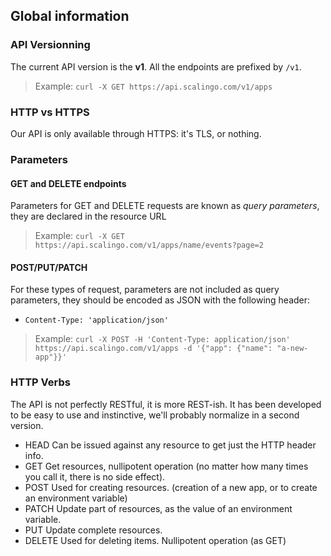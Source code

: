 ## Global information

### API Versionning

The current API version is the __v1__. All the endpoints are prefixed by `/v1`.

> Example: `curl -X GET https://api.scalingo.com/v1/apps`

### HTTP vs HTTPS

Our API is only available through HTTPS: it's TLS, or nothing.

<!-- Data Format -->

### Parameters

#### GET and DELETE endpoints

Parameters for GET and DELETE requests are known as _query parameters_, they are declared in the resource URL

> Example: `curl -X GET https://api.scalingo.com/v1/apps/name/events?page=2`

#### POST/PUT/PATCH

For these types of request, parameters are not included as query parameters, they should be encoded as JSON with the following header:

* `Content-Type: 'application/json'`

> Example: `curl -X POST -H 'Content-Type: application/json' https://api.scalingo.com/v1/apps -d '{"app": {"name": "a-new-app"}}'`

### HTTP Verbs

The API is not perfectly RESTful, it is more REST-ish. It has been developed to
be easy to use and instinctive, we'll probably normalize in a second version.

* HEAD		Can be issued against any resource to get just the HTTP header info.
* GET		Get resources, nullipotent operation (no matter how many times you call it, there is no side effect).
* POST		Used for creating resources. (creation of a new app, or to create an environment variable)
* PATCH		Update part of resources, as the value of an environment variable.
* PUT		Update complete resources.
* DELETE	Used for deleting items. Nullipotent operation (as GET)

<!-- Errors -->
<!-- Authentication -->

